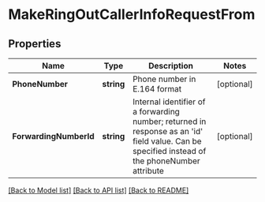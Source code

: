 # MakeRingOutCallerInfoRequestFrom

## Properties

Name | Type | Description | Notes
------------ | ------------- | ------------- | -------------
**PhoneNumber** | **string** | Phone number in E.164 format | [optional] 
**ForwardingNumberId** | **string** | Internal identifier of a forwarding number; returned in response as an &#39;id&#39; field value. Can be specified instead of the phoneNumber attribute | [optional] 

[[Back to Model list]](../README.md#documentation-for-models) [[Back to API list]](../README.md#documentation-for-api-endpoints) [[Back to README]](../README.md)


